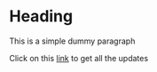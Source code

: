 # Heading

This is a simple dummy paragraph

Click on this [link](https://www.google.com) to get all the updates 
